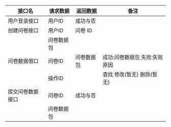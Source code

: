 | 接口名      | 请求数据  | 返回数据  | 备注               |
| -------- | ----- | ----- | ---------------- |
| 用户登录接口   | 用户ID  | 成功与否  |                  |
| 创建问卷接口   | 用户ID  | 问卷 ID |                  |
|          | 问卷数据包 |       |                  |
| 问卷数据借口   | 问卷ID  | 问卷数据包 | 成功:问卷数据包 失败:失败原因 |
|          | 操作ID  |       | 查找 修改(暂无) 删除(暂无) |
| 提交问卷数据接口 | 问卷ID  | 成功与否  |                  |
|          | 问卷数据包 |       |                  |